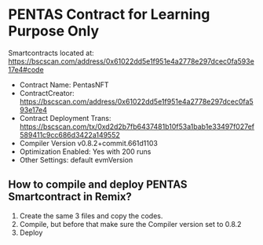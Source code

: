 # PENTAS Contract for Learning Purpose Only

Smartcontracts located at: https://bscscan.com/address/0x61022dd5e1f951e4a2778e297dcec0fa593e17e4#code

- Contract Name: PentasNFT
- ContractCreator: https://bscscan.com/address/0x61022dd5e1f951e4a2778e297dcec0fa593e17e4
- Contract Deployment Trans: https://bscscan.com/tx/0xd2d2b7fb6437481b10f53a1bab1e33497f027ef589411c9cc686d3422a149552
- Compiler Version v0.8.2+commit.661d1103
- Optimization Enabled: Yes with 200 runs
- Other Settings: default evmVersion

## How to compile and deploy PENTAS Smartcontract in Remix?

1. Create the same 3 files and copy the codes.
2. Compile, but before that make sure the Compiler version set to 0.8.2
3. Deploy
